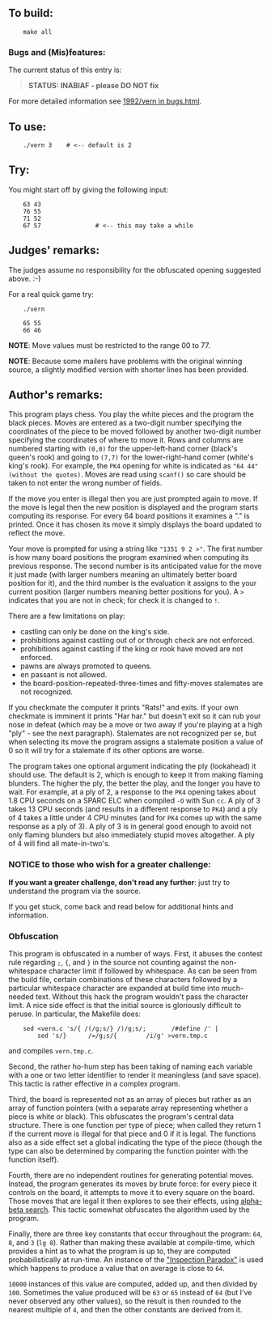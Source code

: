 ## To build:

``` <!---sh-->
    make all
```


### Bugs and (Mis)features:

The current status of this entry is:

> **STATUS: INABIAF - please DO NOT fix**

For more detailed information see [1992/vern in bugs.html](../../bugs.html#1992_vern).


## To use:

``` <!---sh-->
    ./vern 3    # <-- default is 2
```


## Try:

You might start off by giving the following input:

```
    63 43
    76 55
    71 52
    67 57               # <-- this may take a while
```


## Judges' remarks:

The judges assume no responsibility for the obfuscated opening
suggested above.  :-)

For a real quick game try:

``` <!---sh-->
    ./vern

    65 55
    66 46
```

**NOTE**: Move values must be restricted to the range 00 to 77.

**NOTE**: Because some mailers have problems with the original winning source,
a slightly modified version with shorter lines has been provided.


## Author's remarks:

This program plays chess.  You play the white pieces and the program the black
pieces.  Moves are entered as a two-digit number specifying the coordinates of
the piece to be moved followed by another two-digit number specifying the
coordinates of where to move it.  Rows and columns are numbered starting with
`(0,0)` for the upper-left-hand corner (black's queen's rook) and going to
`(7,7)` for the lower-right-hand corner (white's king's rook).  For example, the
`PK4` opening for white is indicated as `"64 44" (without the quotes)`.  Moves
are read using `scanf()` so care should be taken to not enter the wrong number
of fields.

If the move you enter is illegal then you are just prompted again to
move.  If the move is legal then the new position is displayed and the
program starts computing its response.  For every 64 board positions it
examines a "." is printed.  Once it has chosen its move it simply
displays the board updated to reflect the move.

Your move is prompted for using a string like `"1351 9 2 >"`.  The first
number is how many board positions the program examined when computing
its previous response.  The second number is its anticipated value for
the move it just made (with larger numbers meaning an ultimately better
board position for it), and the third number is the evaluation it
assigns to the your current position (larger numbers meaning better
positions for you).  A `>` indicates that you are not in check; for
check it is changed to `!`.

There are a few limitations on play:

- castling can only be done on the king's side.
- prohibitions against castling out of or through check are not enforced.
- prohibitions against castling if the king or rook have moved are not enforced.
- pawns are always promoted to queens.
- en passant is not allowed.
- the board-position-repeated-three-times and fifty-moves stalemates are not
recognized.

If you checkmate the computer it prints "Rats!" and exits. If your own
checkmate is imminent it prints "Har har." but doesn't exit so it can
rub your nose in defeat (which may be a move or two away if you're
playing at a high "ply" - see the next paragraph).  Stalemates are not
recognized per se, but when selecting its move the program assigns a
stalemate position a value of 0 so it will try for a stalemate if its
other options are worse.

The program takes one optional argument indicating the ply (lookahead) it should
use.  The default is 2, which is enough to keep it from making flaming blunders.
The higher the ply, the better the play, and the longer you have to wait.  For
example, at a ply of 2, a response to the `PK4` opening takes about 1.8 CPU
seconds on a SPARC ELC when compiled `-O` with Sun `cc`.  A ply of 3 takes 13
CPU seconds (and results in a different response to `PK4`) and a ply of 4 takes
a little under 4 CPU minutes (and for `PK4` comes up with the same response as a
ply of 3).  A ply of 3 is in general good enough to avoid not only flaming
blunders but also immediately stupid moves altogether.  A ply of 4 will find all
mate-in-two's.

### NOTICE to those who wish for a greater challenge:

**If you want a greater challenge, don't read any further**:
just try to understand the program via the source.

If you get stuck, come back and read below for additional hints and information.


### Obfuscation


This program is obfuscated in a number of ways.  First, it abuses the
contest rule regarding `;`, `{`, and `}` in the source not counting
against the non-whitespace character limit if followed by whitespace.
As can be seen from the build file, certain combinations of these
characters followed by a particular whitespace character are expanded
at build time into much-needed text.  Without this hack the program
wouldn't pass the character limit.  A nice side effect is that the
initial source is gloriously difficult to peruse. In particular, the Makefile
does:

``` <!---sh-->
    sed <vern.c 's/{ /(/g;s/} /)/g;s/;       /#define /' |
        sed 's/}      /=/g;s/{        /i/g' >vern.tmp.c
```

and compiles `vern.tmp.c`.

Second, the rather ho-hum step has been taking of naming each variable
with a one or two letter identifier to render it meaningless (and save
space).  This tactic is rather effective in a complex program.

Third, the board is represented not as an array of pieces but rather as
an array of function pointers (with a separate array representing
whether a piece is white or black).  This obfuscates the program's
central data structure.  There is one function per type of piece; when
called they return 1 if the current move is illegal for that piece and
0 if it is legal.  The functions also as a side effect set a global
indicating the type of the piece (though the type can also be determined
by comparing the function pointer with the function itself).

Fourth, there are no independent routines for generating potential moves.
Instead, the program generates its moves by brute force: for every piece it
controls on the board, it attempts to move it to every square on the board.
Those moves that are legal it then explores to see their effects, using
[alpha-beta search](https://en.wikipedia.org/wiki/Alpha-beta_pruning).  This
tactic somewhat obfuscates the algorithm used by the program.

Finally, there are three key constants that occur throughout the program:  `64`,
`8`, and `3` (`lg 8`).  Rather than making these available at compile-time,
which provides a hint as to what the program is up to, they are computed
probabilistically at run-time.  An instance of the ["Inspection
Paradox"](https://en.wikipedia.org/wiki/Renewal_theory#Inspection_paradox) is
used which happens to produce a value that on average is close to `64`.

`10000` instances of this value are computed, added up, and then divided by
`100`.  Sometimes the value produced will be `63` or `65` instead of `64` (but
I've never observed any other values), so the result is then rounded to the
nearest multiple of `4`, and then the other constants are derived from it.


<!--

    Copyright © 1984-2024 by Landon Curt Noll. All Rights Reserved.

    You are free to share and adapt this file under the terms of this license:

        Creative Commons Attribution-ShareAlike 4.0 International (CC BY-SA 4.0)

    For more information, see:

        https://creativecommons.org/licenses/by-sa/4.0/

-->
